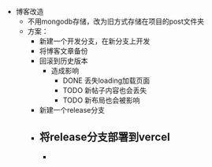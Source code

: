 - 博客改造
	- 不用mongodb存储，改为旧方式存储在项目的post文件夹
	- 方案：
		- 新建一个开发分支，在新分支上开发
		- 将博客文章备份
		- 回滚到历史版本
			- 造成影响
				- DONE 丢失loading加载页面
				- TODO 新帖子内容也会丢失
				- TODO 新布局也会被影响
		- 新建一个release分支
		- 将release分支部署到vercel
			-
			-